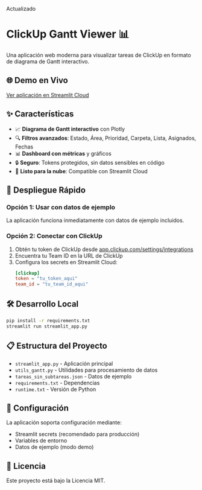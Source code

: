 Actualizado
# ClickUp Gantt Viewer 📊

Una aplicación web moderna para visualizar tareas de ClickUp en formato de diagrama de Gantt interactivo.

## 🌐 Demo en Vivo
[Ver aplicación en Streamlit Cloud](https://tu-app-url.streamlit.app)

## ✨ Características
- 📈 **Diagrama de Gantt interactivo** con Plotly
- 🔍 **Filtros avanzados**: Estado, Área, Prioridad, Carpeta, Lista, Asignados, Fechas
- 📊 **Dashboard con métricas** y gráficos
- 🔒 **Seguro**: Tokens protegidos, sin datos sensibles en código
- 🚀 **Listo para la nube**: Compatible con Streamlit Cloud

## 🚀 Despliegue Rápido

### Opción 1: Usar con datos de ejemplo
La aplicación funciona inmediatamente con datos de ejemplo incluidos.

### Opción 2: Conectar con ClickUp
1. Obtén tu token de ClickUp desde [app.clickup.com/settings/integrations](https://app.clickup.com/settings/integrations)
2. Encuentra tu Team ID en la URL de ClickUp
3. Configura los secrets en Streamlit Cloud:
   ```toml
   [clickup]
   token = "tu_token_aqui"
   team_id = "tu_team_id_aqui"
   ```

## 🛠️ Desarrollo Local

```bash
pip install -r requirements.txt
streamlit run streamlit_app.py
```

## 📋 Estructura del Proyecto
- `streamlit_app.py` - Aplicación principal
- `utils_gantt.py` - Utilidades para procesamiento de datos
- `tareas_sin_subtareas.json` - Datos de ejemplo
- `requirements.txt` - Dependencias
- `runtime.txt` - Versión de Python

## 🔧 Configuración
La aplicación soporta configuración mediante:
- Streamlit secrets (recomendado para producción)
- Variables de entorno
- Datos de ejemplo (modo demo)

## 📝 Licencia
Este proyecto está bajo la Licencia MIT.
